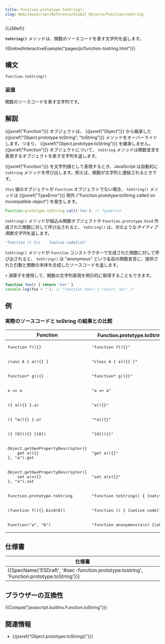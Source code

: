 ```yaml
---
title: Function.prototype.toString()
slug: Web/JavaScript/Reference/Global_Objects/Function/toString
---
```


{{JSRef}}

**`toString()`** メソッドは、関数のソースコードを表す文字列を返します。

{{EmbedInteractiveExample("pages/js/function-tostring.html")}}

## 構文

```
function.toString()
```

### 返値

関数のソースコードを表す文字列です。

## 解説

{{jsxref("Function")}} オブジェクトは、 {{jsxref("Object")}} から継承した {{jsxref("Object.prototype.toString", "toString")}} メソッドをオーバーライドします。つまり、 {{jsxref("Object.prototype.toString")}} を継承しません。 {{jsxref("Function")}} オブジェクトについて、 `toString` メソッドは関数宣言を表現するオブジェクトを表す文字列を返します。

{{jsxref("Function")}} を文字列値として表現するとき、JavaScript は自動的に `toString` メソッドを呼び出します。例えば、関数が文字列と連結されるときです。

`this` 値のオブジェクトが `Function` オブジェクトでない場合、 `toString()` メソッドは {{jsxref("TypeError")}} 例外 ("Function.prototype.toString called on incompatible object") を発生します。

```js example-bad
Function.prototype.toString.call('foo'); // TypeError
```

`toString()` メソッドが組込み関数オブジェクトや `Function.prototype.bind` 作成された関数に対して呼び出されると、 `toString()` は、次のような*ネイティブ関数文字列*を返します。

```js
"function () {\n    [native code]\n}"
```

`toString()` メソッドが `Function` コンストラクターで生成された関数に対して呼び出されると、 `toString()` は "anonymous" という名前の関数宣言に、提供された引数と関数の本体を合成したソースコードを返します。

`+` 演算子を使用して、関数の文字列表現を明示的に取得することもできます。

```js
function foo() { return 'bar' }
console.log(foo + ''); // "function foo() { return 'bar' }"
```

## 例

### 実際のソースコードと toString の結果との比較

<table class="standard-table">
  <thead>
    <tr>
      <th scope="col">Function</th>
      <th scope="col">Function.prototype.toString の結果</th>
    </tr>
  </thead>
  <tbody>
    <tr>
      <td><pre class="notranslate">function f(){}</pre></td>
      <td><pre class="notranslate">"function f(){}"</pre></td>
    </tr>
    <tr>
      <td><pre class="notranslate">class A { a(){} }</pre></td>
      <td><pre class="notranslate">"class A { a(){} }"</pre></td>
    </tr>
    <tr>
      <td><pre class="notranslate">function* g(){}</pre></td>
      <td><pre class="notranslate">"function* g(){}"</pre></td>
    </tr>
    <tr>
      <td><pre class="notranslate">a => a</pre></td>
      <td><pre class="notranslate">"a => a"</pre></td>
    </tr>
    <tr>
      <td><pre class="notranslate">({ a(){} }.a)</pre></td>
      <td><pre class="notranslate">"a(){}"</pre></td>
    </tr>
    <tr>
      <td><pre class="notranslate">({ *a(){} }.a)</pre></td>
      <td><pre class="notranslate">"*a(){}"</pre></td>
    </tr>
    <tr>
      <td><pre class="notranslate">({ [0](){} }[0])</pre></td>
      <td><pre class="notranslate">"[0](){}"</pre></td>
    </tr>
    <tr>
      <td>
        <pre class="notranslate">
Object.getOwnPropertyDescriptor({
    get a(){}
}, "a").get</pre
        >
      </td>
      <td><pre class="notranslate">"get a(){}"</pre></td>
    </tr>
    <tr>
      <td>
        <pre class="notranslate">
Object.getOwnPropertyDescriptor({
    set a(x){}
}, "a").set</pre
        >
      </td>
      <td><pre class="notranslate">"set a(x){}"</pre></td>
    </tr>
    <tr>
      <td><pre class="notranslate">Function.prototype.toString</pre></td>
      <td>
        <pre class="notranslate">"function toString() { [native code] }"</pre>
      </td>
    </tr>
    <tr>
      <td><pre class="notranslate">(function f(){}.bind(0))</pre></td>
      <td><pre class="notranslate">"function () { [native code] }"</pre></td>
    </tr>
    <tr>
      <td><pre class="notranslate">Function("a", "b")</pre></td>
      <td><pre class="notranslate">"function anonymous(a\n) {\nb\n}"</pre></td>
    </tr>
  </tbody>
</table>

## 仕様書

| 仕様書                                                                                                                   |
| ------------------------------------------------------------------------------------------------------------------------ |
| {{SpecName('ESDraft', '#sec-function.prototype.tostring', 'Function.prototype.toString')}} |

## ブラウザーの互換性

{{Compat("javascript.builtins.Function.toString")}}

## 関連情報

- {{jsxref("Object.prototype.toString()")}}
